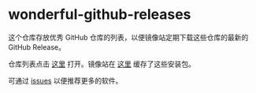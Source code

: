 # wonderful-github-releases

这个仓库存放优秀 GitHub 仓库的列表，以便镜像站定期下载这些仓库的最新的 GitHub Release。

仓库列表点击 [这里](./repos.yaml) 打开。镜像站在 [这里](https://mirrors.sdu.edu.cn/github-release/) 缓存了这些安装包。

可通过 [issues](https://github.com/SDU-Mirrors/wonderful-github-releases/issues) 以便推荐更多的软件。
